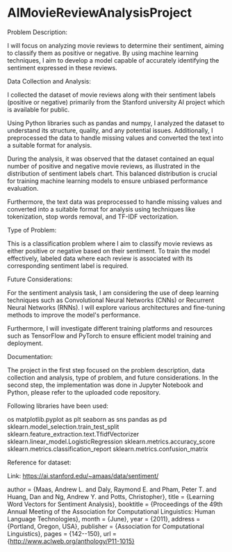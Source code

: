# AIMovieReviewAnalysisProject

Problem Description:

I will focus on analyzing movie reviews to determine their sentiment, aiming to classify them as positive or negative. By using machine learning techniques, I aim to develop a model capable of accurately identifying the sentiment expressed in these reviews.

Data Collection and Analysis:

I collected the dataset of movie reviews along with their sentiment labels (positive or negative) primarily from the Stanford university AI project which is available for public.

Using Python libraries such as pandas and numpy, I analyzed the dataset to understand its structure, quality, and any potential issues. Additionally, I preprocessed the data to handle missing values and converted the text into a suitable format for analysis.

During the analysis, it was observed that the dataset contained an equal number of positive and negative movie reviews, as illustrated in the distribution of sentiment labels chart. This balanced distribution is crucial for training machine learning models to ensure unbiased performance evaluation.

Furthermore, the text data was preprocessed to handle missing values and converted into a suitable format for analysis using techniques like tokenization, stop words removal, and TF-IDF vectorization.

Type of Problem:

This is a classification problem where I aim to classify movie reviews as either positive or negative based on their sentiment. To train the model effectively, labeled data where each review is associated with its corresponding sentiment label is required.

Future Considerations:

For the sentiment analysis task, I am considering the use of deep learning techniques such as Convolutional Neural Networks (CNNs) or Recurrent Neural Networks (RNNs). I will explore various architectures and fine-tuning methods to improve the model's performance.

Furthermore, I will investigate different training platforms and resources such as TensorFlow and PyTorch to ensure efficient model training and deployment.

Documentation:

The project in the first step focused on the problem description, data collection and analysis, type of problem, and future considerations. In the second step, the implementation was done in Jupyter Notebook and Python, please refer to the uploaded code repository.

Following libraries have been used:

os
matplotlib.pyplot as plt
seaborn as sns
pandas as pd
sklearn.model_selection.train_test_split
sklearn.feature_extraction.text.TfidfVectorizer
sklearn.linear_model.LogisticRegression
sklearn.metrics.accuracy_score
sklearn.metrics.classification_report
sklearn.metrics.confusion_matrix



Reference for dataset: 

  Link: https://ai.stanford.edu/~amaas/data/sentiment/

  author    = {Maas, Andrew L.  and  Daly, Raymond E.  and  Pham, Peter T.  and  Huang, Dan  and  Ng, Andrew Y.  and  Potts, Christopher},
  title     = {Learning Word Vectors for Sentiment Analysis},
  booktitle = {Proceedings of the 49th Annual Meeting of the Association for Computational Linguistics: Human Language Technologies},
  month     = {June},
  year      = {2011},
  address   = {Portland, Oregon, USA},
  publisher = {Association for Computational Linguistics},
  pages     = {142--150},
  url       = {http://www.aclweb.org/anthology/P11-1015}


